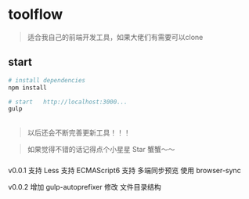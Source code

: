 # toolflow

> 适合我自己的前端开发工具，如果大佬们有需要可以clone

## start

``` bash
# install dependencies
npm install

# start   http://localhost:3000...
gulp

```

##

> 以后还会不断完善更新工具！！！

> 如果觉得不错的话记得点个小星星 Star 蟹蟹～～

###

v0.0.1
支持 Less
支持 ECMAScript6
支持 多端同步预览 使用 browser-sync

v0.0.2
增加 gulp-autoprefixer
修改 文件目录结构